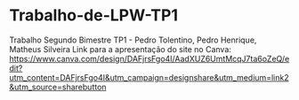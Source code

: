 # Trabalho-de-LPW-TP1
Trabalho Segundo Bimestre TP1 - Pedro Tolentino, Pedro Henrique, Matheus Silveira
Link para a apresentação do site no Canva: https://www.canva.com/design/DAFjrsFgo4I/AadXUZ6UmtMcqJ7ta6oZeQ/edit?utm_content=DAFjrsFgo4I&utm_campaign=designshare&utm_medium=link2&utm_source=sharebutton
